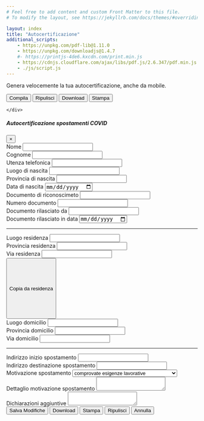 ```yaml
---
# Feel free to add content and custom Front Matter to this file.
# To modify the layout, see https://jekyllrb.com/docs/themes/#overriding-theme-defaults

layout: index
title: "Autocertificazione"
additional_scripts:
    - https://unpkg.com/pdf-lib@1.11.0
    - https://unpkg.com/downloadjs@1.4.7
    #- https://printjs-4de6.kxcdn.com/print.min.js
    - https://cdnjs.cloudflare.com/ajax/libs/pdf.js/2.6.347/pdf.min.js
    - ./js/script.js
---
```

<div class="d-print-none">
    <div class="px-3 py-3 pt-md-5 pb-md-4 mx-auto text-center">
        <p class="lead">Genera velocemente la tua autocertificazione, anche da mobile.</p>
    </div>
    <div class="text-center mb-3">
        <button type="button" class="btn btn-primary btn-top-space" data-toggle="modal" data-target="#autocertEditModal">
            <i class="fa fa-pencil"></i> Compila
        </button>
        <button type="button" class="btn btn-primary cleanup-button btn-top-space">
            <i class="fa fa-eraser"></i> Ripulisci
        </button>
        <button type="button" class="btn btn-primary download-button btn-top-space" title="Download">
            <i class="fa fa-download"></i> Download
        </button>
        <button type="button" class="btn btn-primary print-button btn-top-space" title="Print">
            <i class="fa fa-print"></i> Stampa
        </button>

    </div>
</div>
<div class="row justify-content-center pdf-container">
    <div class="col-md-12 text-center">
        <canvas class="img-fluid rounded" id="the-canvas" onclick="openModal()"></canvas>
    </div>
</div>

<!-- Modal -->
<div class="modal fade" id="autocertEditModal" tabindex="-1" role="dialog" aria-labelledby="autocertEditModalLabel" aria-hidden="true">
    <div class="modal-dialog modal-xl" role="document">
        <div class="modal-content">
            <form id="autocertificazione" novalidate>
            <div class="modal-header">
                <h5 class="modal-title" id="autocertEditModalLabel">Autocertificazione spostamenti COVID</h5>
                <button type="button" class="close" data-dismiss="modal" aria-label="Close">
                <span aria-hidden="true">&times;</span>
                </button>
            </div>
            <div class="modal-body">
                <div class="container">
                <div class="form-row">
                    <div class="form-group col-md-4">
                    <label for="nome">Nome</label>
                    <input type="text" class="form-control" id="nome" name="nome">
                    </div>
                    <div class="form-group col-md-4">
                    <label for="cognome">Cognome</label>
                    <input type="text" class="form-control" id="cognome" name="cognome">
                    </div>
                    <div class="form-group col-md-4">
                    <label for="utenzaTelefonica">Utenza telefonica</label>
                    <input type="text" class="form-control" id="utenzaTelefonica" name="utenzaTelefonica">
                    </div>
                </div>
                <div class="form-row">
                    <div class="form-group col-md-4">
                    <label for="luogoDiNascita">Luogo di nascita</label>
                    <input type="text" class="form-control" id="luogoDiNascita" name="luogoDiNascita">
                    </div>
                    <div class="form-group col-md-4">
                    <label for="provinciaDiNascita">Provincia di nascita</label>
                    <input type="text" class="form-control" id="provinciaDiNascita" name="provinciaDiNascita">
                    </div>
                    <div class="form-group col-md-4">
                    <label for="dataNascita">Data di nascita</label>
                    <input type="date" class="form-control" id="dataNascita" name="dataNascita">
                    </div>
                </div>
                <div class="form-row">
                    <div class="form-group col-md-4">
                    <label for="mezzo">Documento di riconoscimeto</label>
                    <input type="text" class="form-control" id="mezzo" name="mezzo">
                    </div>
                    <div class="form-group col-md-4">
                    <label for="numeroMezzo">Numero documento</label>
                    <input type="text" class="form-control" id="numeroMezzo" name="numeroMezzo">
                    </div>
                    <div class="form-group col-md-4">
                    <label for="mezzoRilasciatoDa">Documento rilasciato da</label>
                    <input type="text" class="form-control" id="mezzoRilasciatoDa" name="mezzoRilasciatoDa">
                    </div>
                </div>
                <div class="form-row justify-content-end">
                    <div class="form-group col-md-4">
                    <label for="inDataDocumento">Documento rilasciato in data</label>
                    <input type="date" class="form-control" id="inDataDocumento" name="inDataDocumento">
                    </div>
                </div>
                <hr>
                <div class="form-row">
                    <div class="form-group col-md-4">
                    <label for="luogoResidenza">Luogo residenza</label>
                    <input type="text" class="form-control" id="luogoResidenza" name="luogoResidenza">
                    </div>
                    <div class="form-group col-md-4">
                    <label for="provinciaResidenza">Provincia residenza</label>
                    <input type="text" class="form-control" id="provinciaResidenza" name="provinciaResidenza">
                    </div>
                    <div class="form-group col-md-4">
                    <label for="viaResidenza">Via residenza</label>
                    <input type="text" class="form-control" id="viaResidenza" name="viaResidenza">
                    </div>
                </div>
                <div class="form-row">
                    <button type="button" style="height: 4vh; " class="btn btn-primary btn-sm" id="copy-from-residenza">Copia da residenza</button>
                </div>
                <div class="form-row">
                    <div class="form-group col-md-4">
                    <label for="luogoDomicilio">Luogo domicilio</label>
                    <input type="text" class="form-control" id="luogoDomicilio" name="luogoDomicilio">
                    </div>
                    <div class="form-group col-md-4">
                    <label for="provinciaDomicilio">Provincia domicilio</label>
                    <input type="text" class="form-control" id="provinciaDomicilio" name="provinciaDomicilio">
                    </div>
                    <div class="form-group col-md-4">
                    <label for="viaDomicilio">Via domicilio</label>
                    <input type="text" class="form-control" id="viaDomicilio" name="viaDomicilio">
                    </div>
                </div>
                <hr>
                <div class="form-row">
                    <div class="form-group col-md-6">
                    <label for="indirizzoInizioSpostamento">Indirizzo inizio spostamento</label>
                    <input type="text" class="form-control" id="indirizzoInizioSpostamento" name="indirizzoInizioSpostamento">
                    </div>
                    <div class="form-group col-md-6">
                    <label for="indirizzoDestinazioneSpostamento">Indirizzo destinazione spostamento</label>
                    <input type="text" class="form-control" id="indirizzoDestinazioneSpostamento" name="indirizzoDestinazioneSpostamento">
                    </div>
                </div>
                <div class="form-row">
                    <div class="form-group col-md-4">
                    <label for="motivazioneSpostamento">Motivazione spostamento</label>
                    <select id="motivazioneSpostamento" name="motivazioneSpostamento" class="form-control">
                        <option value="Scelta1">comprovate esigenze lavorative</option>
                        <option value="Scelta2">motivi di salute</option>
                        <option value="Scelta3">altri motivi ammessi dalle vigenti normative</option>
                    </select>
                    </div>
                    <div class="form-group col-md-8">
                    <label for="dettaglioMotivazioneSpostamento">Dettaglio motivazione spostamento</label>
                    <textarea class="form-control" id="dettaglioMotivazioneSpostamento" name="dettaglioMotivazioneSpostamento"></textarea>
                    </div>
                </div>
                <div class="form-row">
                    <div class="form-group col-md-12">
                    <label for="dichiarazioniAggiuntive">Dichiarazioni aggiuntive</label>
                    <textarea class="form-control" id="dichiarazioniAggiuntive" name="dichiarazioniAggiuntive"></textarea>
                    </div>
                </div>
                </div>
            </div>
            <div class="modal-footer">
                <button type="button" class="btn btn-primary btn-top-space" id="salva-modifiche"><i class="fa fa-pencil"></i> Salva Modifiche</button>
                <button type="button" class="btn btn-primary download-button btn-top-space" id="download"><i class="fa fa-download"></i> Download</button>
                <button type="button" class="btn btn-primary print-button d-none btn-top-space" id="stampa"><i class="fa fa-print"></i> Stampa</button>
                <button type="button" class="btn btn-primary cleanup-button btn-top-space"><i class="fa fa-eraser"></i> Ripulisci</button>
                <button type="button" class="btn btn-secondary btn-top-space" data-dismiss="modal"><i class="fa fa-window-close"></i> Annulla</button>
            </div>
            </form>
        </div>
    </div>
</div>